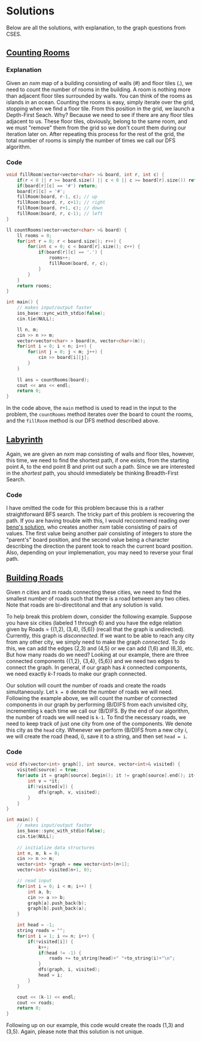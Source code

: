 # Solutions
Below are all the solutions, with explanation, to the graph questions from CSES.

## [Counting Rooms](https://cses.fi/problemset/task/1192)

### Explanation
Given an *nxm* map of a building consisting of walls (#) and floor tiles (.), we need to count the number of rooms in the building. A room is nothing more than adjacent
floor tiles surrounded by walls. You can think of the rooms as islands in an ocean. Counting the rooms is easy, simply iterate over the grid, stopping when we find a floor tile.
From this position in the grid, we launch a Depth-First Seach. Why? Because we need to see if there are any floor tiles adjacent to us. These floor tiles, obviously, belong to the same
room, and we must "remove" them from the grid so we don't count them during our iteration later on. After repeating this process for the rest of the grid, the total number of rooms
is simply the number of times we call our DFS algorithm.

### Code
```C++
void fillRoom(vector<vector<char> >& board, int r, int c) {
	if(r < 0 || r >= board.size() || c < 0 || c >= board[r].size()) return;
	if(board[r][c] == '#') return;
	board[r][c] = '#';
	fillRoom(board, r-1, c); // up
	fillRoom(board, r, c+1); // right
	fillRoom(board, r+1, c); // down
	fillRoom(board, r, c-1); // left
}

ll countRooms(vector<vector<char> >& board) {
	ll rooms = 0;
	for(int r = 0; r < board.size(); r++) {
		for(int c = 0; c < board[r].size(); c++) {
			if(board[r][c] == '.') {
				rooms++;
				fillRoom(board, r, c);
			}
		}
	}
	return rooms;
}

int main() {
	// makes input/output faster
	ios_base::sync_with_stdio(false);
    cin.tie(NULL);

	ll n, m;
	cin >> n >> m;
	vector<vector<char> > board(n, vector<char>(m));
	for(int i = 0; i < n; i++) {
		for(int j = 0; j < m; j++) {
			cin >> board[i][j];
		}
	}
	
	ll ans = countRooms(board);
	cout << ans << endl;	
	return 0;
}	
```
In the code above, the `main` method is used to read in the input to the problem, the `countRooms` method iterates over the board to count the rooms, and the `fillRoom` method
is our DFS method described above.

## [Labyrinth](https://cses.fi/problemset/task/1193)
Again, we are given an *nxm* map consisting of walls and floor tiles, however, this time, we need to find the shortest path, if one exists, from the starting point A, to the end point B and print out such a path.
Since we are interested in the *shortest* path, you should immediately be thinking Breadth-First Search.

### Code
I have omitted the code for this problem because this is a rather straightforward BFS search. The tricky part of this problem is recovering the path. If you are having trouble with this, I would reccommend reading over [benq's solution](https://github.com/thcy/CSES-Solutions/blob/master/Graph%20Algorithms/Labyrinth%20(1193)/Benq.cpp), who creates another *nxm* table consisting of pairs of values. The first value being another pair consisting of integers to store the "parent's" board position, and the second value being a character describing the direction the parent took to reach the current board position. Also, depending on your implemenation, you may need to reverse your final path.

## [Building Roads](https://cses.fi/problemset/task/1666)
Given *n* cities and *m* roads connecting these cities, we need to find the smallest number of roads such that there is a road between any two cities. Note that roads are bi-directitonal
and that any solution is valid.

To help break this problem down, consider the following example. Suppose you have six cities (labeled 1 through 6) and you have the edge relation given by 
Roads = {(1,2), (3,4), (5,6)} (recall that the graph is undirected). Currently, this graph is *disconnected*. If we want to be able to reach any city from any other city, we
simply need to make the graph *connected*. To do this, we can add the edges (2,3) and (4,5) or we can add (1,6) and (6,3), etc. But how many roads do we need? Looking at our example,
there are three connected components {{1,2}, {3,4}, {5,6}} and we need two edges to connect the graph. In general, if our graph has *k* connected components, we need exactly *k-1* roads to make our graph connected.

Our solution will count the number of roads and create the roads simultaneously. Let `k = 0` denote the number of roads we will need. Following the example above, we will count the number of connected components
in our graph by performing (B/D)FS from each unvisited city, incrementing `k` each time we call our (B/D)FS. By the end of our algorithm, the number of roads we will need is `k-1`. 
To find the necessary roads, we need to keep track of just one city from one of the components. We denote this city as the `head` city. Whenever we perform (B/D)FS from a new city *i*,
we will create the road (head, i), save it to a string, and then set `head = i`.

### Code
```C++
void dfs(vector<int> graph[], int source, vector<int>& visited) {
	visited[source] = true;
	for(auto it = graph[source].begin(); it != graph[source].end(); it++) {
		int v = *it;
		if(!visited[v]) {
			dfs(graph, v, visited);
		}
	}
}

int main() {
	// makes input/output faster
	ios_base::sync_with_stdio(false);
    cin.tie(NULL);
	
	// initialize data structures
	int n, m, k = 0;
	cin >> n >> m;
	vector<int> *graph = new vector<int>[n+1];
	vector<int> visited(n+1, 0);

	// read input	
	for(int i = 0; i < m; i++) {
		int a, b;
		cin >> a >> b;
		graph[a].push_back(b);
		graph[b].push_back(a);
	}

	int head = -1;
	string roads = "";
	for(int i = 1; i <= n; i++) {
		if(!visited[i]) {
			k++;
			if(head != -1) {
				roads += to_string(head)+" "+to_string(i)+"\n";
			}
			dfs(graph, i, visited);
			head = i;
		}
	}	

	cout << (k-1) << endl;
	cout << roads;
	return 0;
}
```
Following up on our example, this code would create the roads (1,3) and (3,5). Again, please note that this solution is not unique.
